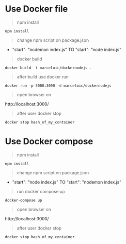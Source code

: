 # Use Docker file

> npm install

```npm install```

> change npm script on package.json
- "start": "nodemon index.js" TO "start": "node index.js"

> docker build

```docker build -t marceloic/dockernodejs .```

> after build use docker run

```docker run -p 3000:3000 -d marceloic/dockernodejs```

> open browser on 
 
http://localhost:3000/

> after user docker stop

```docker stop hash_of_my_container```

# Use Docker compose

> npm install

```npm install```

> change npm script on package.json
- "start": "node index.js" TO "start": "nodemon index.js"

> run docker compose up

```docker-compose up```

> open browser on 
 
http://localhost:3000/

> after user docker stop

```docker stop hash_of_my_container```
